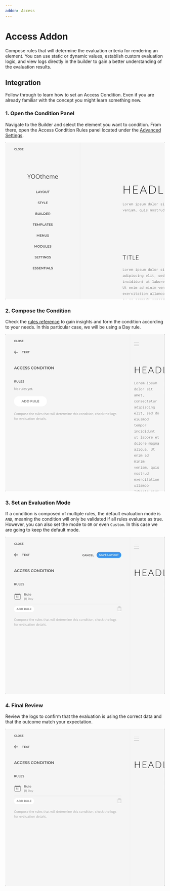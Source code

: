 ```yaml
---
addon: Access
---
```


# Access Addon

Compose rules that will determine the evaluation criteria for rendering an element. You can use static or dynamic values, establish custom evaluation logic, and view logs directly in the builder to gain a better understanding of the evaluation results.

## Integration

Follow through to learn how to set an Access Condition. Even if you are already familiar with the concept you might learn something new.

<!--@include: ../_parts/enable-addon.md-->

### 1. Open the Condition Panel

Navigate to the Builder and select the element you want to condition. From there, open the Access Condition Rules panel located under the [Advanced Settings](https://yootheme.com/support/yootheme-pro/joomla/elements).

![Open Access Condition Panel](./assets/open-condition-panel.gif)

### 2. Compose the Condition

Check the [rules reference](../rules) to gain insights and form the condition according to your needs. In this particular case, we will be using a Day rule.

![Compose Access Condition](./assets/compose-condition.gif)

### 3. Set an Evaluation Mode

If a condition is composed of multiple rules, the default evaluation mode is `AND`, meaning the condition will only be validated if all rules evaluate as true. However, you can also set the mode to `OR` or even `Custom`. In this case we are going to keep the default mode.

![Set Access Condition Evaluation Mode](./assets/set-evaluation-mode.gif)

### 4. Final Review

Review the logs to confirm that the evaluation is using the correct data and that the outcome match your expectation.

![Review Access Condition Evaluation Logs](./assets/review-evaluation-logs.gif)
